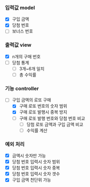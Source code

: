 ### 입력값 model
- [x] 구입 금액
- [x] 당첨 번호
- [ ] 보너스 번호

### 출력값 view
- [x] n개의 구매 번호
- [ ] 당첨 통계
  - [ ] 3개~6개 일치
  - [ ] 총 수익률

### 기능 controller
- [ ] 구입 금액의 로또 구매
  - [x] 구매 로또 번호의 숫자 범위
  - [x] 구매 로또 발행시 중복 방지
  - [ ] 구매 로또 발행 번호와 당첨 번호 비교
      - [ ] 당첨 로또 금액과 구입 금액 비교
      - [ ] 수익률 계산

### 예외 처리
- [x] 금액시 숫자만 가능
- [x] 당첨 번호 입력시 숫자 범위
- [x] 당첨 번호 입력시 숫자 중복
- [x] 당첨 번호 입력시 숫자 갯수
- [x] 구입 금액 천단위 가능
